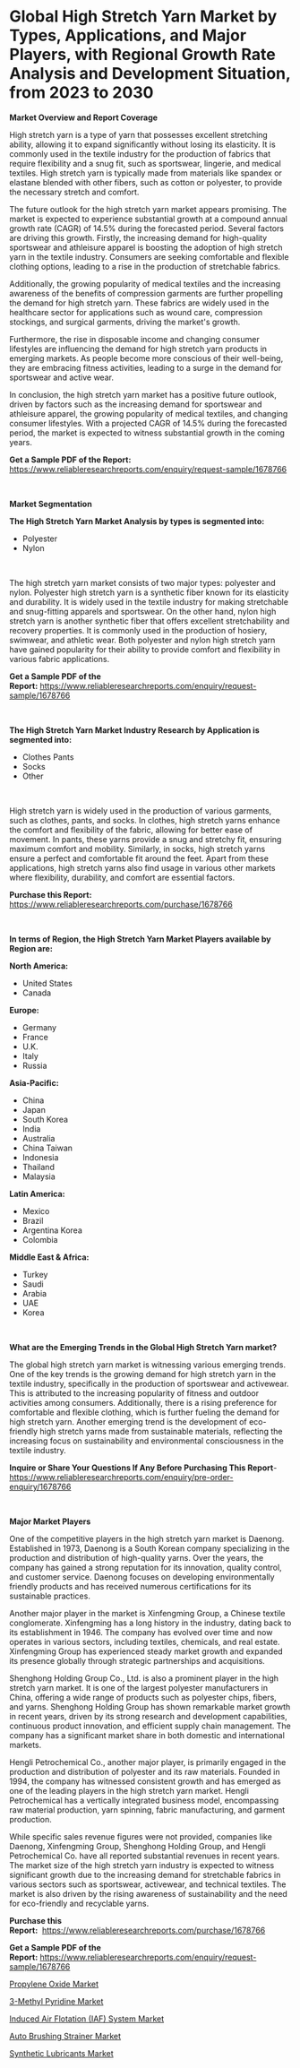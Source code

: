<p><h1>Global High Stretch Yarn Market by Types, Applications, and Major Players, with Regional Growth Rate Analysis and Development Situation, from 2023 to 2030</h1></p><p><strong>Market Overview and Report Coverage</strong></p>
<p><p>High stretch yarn is a type of yarn that possesses excellent stretching ability, allowing it to expand significantly without losing its elasticity. It is commonly used in the textile industry for the production of fabrics that require flexibility and a snug fit, such as sportswear, lingerie, and medical textiles. High stretch yarn is typically made from materials like spandex or elastane blended with other fibers, such as cotton or polyester, to provide the necessary stretch and comfort.</p><p>The future outlook for the high stretch yarn market appears promising. The market is expected to experience substantial growth at a compound annual growth rate (CAGR) of 14.5% during the forecasted period. Several factors are driving this growth. Firstly, the increasing demand for high-quality sportswear and athleisure apparel is boosting the adoption of high stretch yarn in the textile industry. Consumers are seeking comfortable and flexible clothing options, leading to a rise in the production of stretchable fabrics.</p><p>Additionally, the growing popularity of medical textiles and the increasing awareness of the benefits of compression garments are further propelling the demand for high stretch yarn. These fabrics are widely used in the healthcare sector for applications such as wound care, compression stockings, and surgical garments, driving the market's growth.</p><p>Furthermore, the rise in disposable income and changing consumer lifestyles are influencing the demand for high stretch yarn products in emerging markets. As people become more conscious of their well-being, they are embracing fitness activities, leading to a surge in the demand for sportswear and active wear.</p><p>In conclusion, the high stretch yarn market has a positive future outlook, driven by factors such as the increasing demand for sportswear and athleisure apparel, the growing popularity of medical textiles, and changing consumer lifestyles. With a projected CAGR of 14.5% during the forecasted period, the market is expected to witness substantial growth in the coming years.</p></p>
<p><strong>Get a Sample PDF of the Report:</strong> <a href="https://www.reliableresearchreports.com/enquiry/request-sample/1678766">https://www.reliableresearchreports.com/enquiry/request-sample/1678766</a></p>
<p>&nbsp;</p>
<p><strong>Market Segmentation</strong></p>
<p><strong>The High Stretch Yarn Market Analysis by types is segmented into:</strong></p>
<p><ul><li>Polyester</li><li>Nylon</li></ul></p>
<p>&nbsp;</p>
<p><p>The high stretch yarn market consists of two major types: polyester and nylon. Polyester high stretch yarn is a synthetic fiber known for its elasticity and durability. It is widely used in the textile industry for making stretchable and snug-fitting apparels and sportswear. On the other hand, nylon high stretch yarn is another synthetic fiber that offers excellent stretchability and recovery properties. It is commonly used in the production of hosiery, swimwear, and athletic wear. Both polyester and nylon high stretch yarn have gained popularity for their ability to provide comfort and flexibility in various fabric applications.</p></p>
<p><strong>Get a Sample PDF of the Report:</strong>&nbsp;<a href="https://www.reliableresearchreports.com/enquiry/request-sample/1678766">https://www.reliableresearchreports.com/enquiry/request-sample/1678766</a></p>
<p>&nbsp;</p>
<p><strong>The High Stretch Yarn Market Industry Research by Application is segmented into:</strong></p>
<p><ul><li>Clothes Pants</li><li>Socks</li><li>Other</li></ul></p>
<p>&nbsp;</p>
<p><p>High stretch yarn is widely used in the production of various garments, such as clothes, pants, and socks. In clothes, high stretch yarns enhance the comfort and flexibility of the fabric, allowing for better ease of movement. In pants, these yarns provide a snug and stretchy fit, ensuring maximum comfort and mobility. Similarly, in socks, high stretch yarns ensure a perfect and comfortable fit around the feet. Apart from these applications, high stretch yarns also find usage in various other markets where flexibility, durability, and comfort are essential factors.</p></p>
<p><strong>Purchase this Report:</strong>&nbsp; <a href="https://www.reliableresearchreports.com/purchase/1678766">https://www.reliableresearchreports.com/purchase/1678766</a></p>
<p>&nbsp;</p>
<p><strong>In terms of Region, the High Stretch Yarn Market Players available by Region are:</strong></p>
<p>
    <p> <strong> North America: </strong>
        <ul>
            <li>United States</li>
            <li>Canada</li>
        </ul>
        </p> 
    <p> <strong> Europe: </strong>
        <ul>
            <li>Germany</li>
            <li>France</li>
            <li>U.K.</li>
            <li>Italy</li>
            <li>Russia</li>
        </ul>
        </p> 
    <p> <strong> Asia-Pacific: </strong>
        <ul>
            <li>China</li>
            <li>Japan</li>
            <li>South Korea</li>
            <li>India</li>
            <li>Australia</li>
            <li>China Taiwan</li>
            <li>Indonesia</li>
            <li>Thailand</li>
            <li>Malaysia</li>
        </ul>
        </p> 
    <p> <strong> Latin America: </strong>
        <ul>
            <li>Mexico</li>
            <li>Brazil</li>
            <li>Argentina Korea</li>
            <li>Colombia</li>
        </ul>
        </p> 
    <p> <strong> Middle East & Africa: </strong>
        <ul>
            <li>Turkey</li>
            <li>Saudi</li>
            <li>Arabia</li>
            <li>UAE</li>
            <li>Korea</li>
        </ul>
    </p>
    </p>
<p>&nbsp;</p>
<p><strong>What are the Emerging Trends in the Global High Stretch Yarn market?</strong></p>
<p><p>The global high stretch yarn market is witnessing various emerging trends. One of the key trends is the growing demand for high stretch yarn in the textile industry, specifically in the production of sportswear and activewear. This is attributed to the increasing popularity of fitness and outdoor activities among consumers. Additionally, there is a rising preference for comfortable and flexible clothing, which is further fueling the demand for high stretch yarn. Another emerging trend is the development of eco-friendly high stretch yarns made from sustainable materials, reflecting the increasing focus on sustainability and environmental consciousness in the textile industry.</p></p>
<p><strong>Inquire or Share Your Questions If Any Before Purchasing This Report</strong>- <a href="https://www.reliableresearchreports.com/enquiry/pre-order-enquiry/1678766">https://www.reliableresearchreports.com/enquiry/pre-order-enquiry/1678766</a></p>
<p>&nbsp;</p>
<p><strong>Major Market Players</strong></p>
<p><p>One of the competitive players in the high stretch yarn market is Daenong. Established in 1973, Daenong is a South Korean company specializing in the production and distribution of high-quality yarns. Over the years, the company has gained a strong reputation for its innovation, quality control, and customer service. Daenong focuses on developing environmentally friendly products and has received numerous certifications for its sustainable practices.</p><p>Another major player in the market is Xinfengming Group, a Chinese textile conglomerate. Xinfengming has a long history in the industry, dating back to its establishment in 1946. The company has evolved over time and now operates in various sectors, including textiles, chemicals, and real estate. Xinfengming Group has experienced steady market growth and expanded its presence globally through strategic partnerships and acquisitions.</p><p>Shenghong Holding Group Co., Ltd. is also a prominent player in the high stretch yarn market. It is one of the largest polyester manufacturers in China, offering a wide range of products such as polyester chips, fibers, and yarns. Shenghong Holding Group has shown remarkable market growth in recent years, driven by its strong research and development capabilities, continuous product innovation, and efficient supply chain management. The company has a significant market share in both domestic and international markets.</p><p>Hengli Petrochemical Co., another major player, is primarily engaged in the production and distribution of polyester and its raw materials. Founded in 1994, the company has witnessed consistent growth and has emerged as one of the leading players in the high stretch yarn market. Hengli Petrochemical has a vertically integrated business model, encompassing raw material production, yarn spinning, fabric manufacturing, and garment production.</p><p>While specific sales revenue figures were not provided, companies like Daenong, Xinfengming Group, Shenghong Holding Group, and Hengli Petrochemical Co. have all reported substantial revenues in recent years. The market size of the high stretch yarn industry is expected to witness significant growth due to the increasing demand for stretchable fabrics in various sectors such as sportswear, activewear, and technical textiles. The market is also driven by the rising awareness of sustainability and the need for eco-friendly and recyclable yarns.</p></p>
<p><strong>Purchase this Report:</strong>&nbsp;&nbsp;<a href="https://www.reliableresearchreports.com/purchase/1678766">https://www.reliableresearchreports.com/purchase/1678766</a></p>
<p></p>
<p><strong>Get a Sample PDF of the Report:</strong>&nbsp;<a href="https://www.reliableresearchreports.com/enquiry/request-sample/1678766">https://www.reliableresearchreports.com/enquiry/request-sample/1678766</a></p>
<p><p><a href="https://medium.com/@cruzdamore75/propylene-oxide-market-size-growth-forecast-2023-2030-eadbbb7a5f48">Propylene Oxide Market</a></p><p><a href="https://github.com/RickHolmes3/Market-Research-Report-List-1/blob/main/3-methyl-pyridine-market.md">3-Methyl Pyridine Market</a></p><p><a href="https://www.linkedin.com/pulse/induced-air-flotation-iaf-system-market-research-report-dsjpf/">Induced Air Flotation (IAF) System Market</a></p><p><a href="https://www.linkedin.com/pulse/auto-brushing-strainer-market-insights-players-forecast-hakkf/">Auto Brushing Strainer Market</a></p><p><a href="https://medium.com/@germanwolff65/synthetic-lubricants-market-size-growth-forecast-2023-2030-fc0c2dd50bed">Synthetic Lubricants Market</a></p></p>